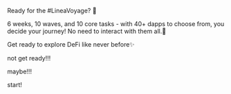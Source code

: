Ready for the #LineaVoyage? 👀

6 weeks, 10 waves, and 10 core tasks - with 40+  dapps to choose from, you decide your journey! No need to interact with them all.🚀

Get ready to explore DeFi like never before✨

not get ready!!!

maybe!!!

start!
